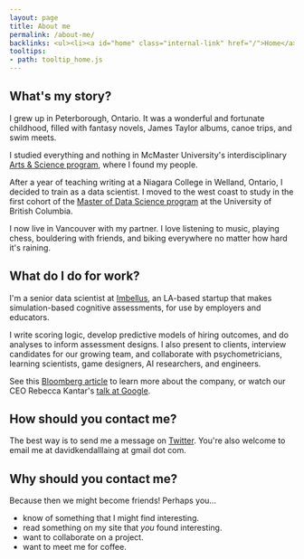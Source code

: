 ```yaml
---
layout: page
title: About me
permalink: /about-me/
backlinks: <ul><li><a id="home" class="internal-link" href="/">Home</a></li></ul>
tooltips: 
- path: tooltip_home.js
---
```


## What's my story?

I grew up in Peterborough, Ontario. It was a wonderful and fortunate childhood, filled with fantasy novels, James Taylor albums, canoe trips, and swim meets.

I studied everything and nothing in McMaster University's interdisciplinary <a class="external-link" target="_self" href="https://en.wikipedia.org/wiki/McMaster_Arts_and_Science">Arts & Science program</a>, where I found my people.

After a year of teaching writing at a Niagara College in Welland, Ontario, I decided to train as a data scientist. I moved to the west coast to study in the first cohort of the <a class="external-link" target="_self" href="https://masterdatascience.ubc.ca/">Master of Data Science program</a> at the University of British Columbia.

I now live in Vancouver with my partner. I love listening to music, playing chess, bouldering with friends, and biking everywhere no matter how hard it's raining.

## What do I do for work?

I'm a senior data scientist at <a class="external-link" target="_self" href="https://imbellus.com/">Imbellus</a>, an LA-based startup that makes simulation-based cognitive assessments, for use by employers and educators.

I write scoring logic, develop predictive models of hiring outcomes, and do analyses to inform assessment designs. I also present to clients, interview candidates for our growing team, and collaborate with psychometricians, learning scientists, game designers, AI researchers, and engineers.

See this <a class="external-link" target="_self" href="https://www.bloomberg.com/news/features/2019-03-19/a-harvard-dropout-s-plan-to-fix-college-admissions-with-video-games">Bloomberg article</a> to learn more about the company, or watch our CEO Rebecca Kantar's <a class="external-link" target="_self" href="https://www.youtube.com/watch?v=JoTlMNamSAg">talk at Google</a>.

## How should you contact me?

The best way is to send me a message on <a class="external-link" target="_self" href="https://twitter.com/davidklaing">Twitter</a>. You're also welcome to email me at davidkendalllaing at gmail dot com.

## Why should you contact me?

Because then we might become friends! Perhaps you...

* know of something that I might find interesting.
* read something on my site that _you_ found interesting.
* want to collaborate on a project.
* want to meet me for coffee.